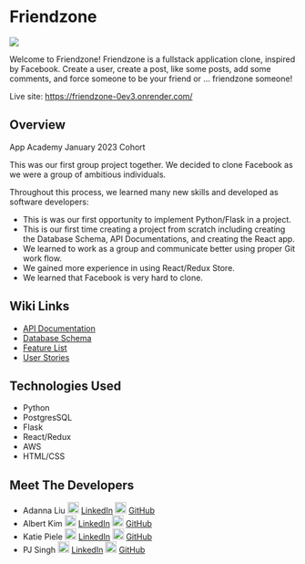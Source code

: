 # Friendzone

<img src="https://i.imgur.com/pJqEsIj.png">

Welcome to Friendzone!
Friendzone is a fullstack application clone, inspired by Facebook. Create a user, create a post, like some posts, add some comments,
and force someone to be your friend or ... friendzone someone!

Live site: https://friendzone-0ev3.onrender.com/

## Overview

App Academy January 2023 Cohort

This was our first group project together. We decided to clone Facebook as we were a group of ambitious individuals.

Throughout this process, we learned many new skills and developed as software developers:

- This is was our first opportunity to implement Python/Flask in a project.
- This is our first time creating a project from scratch including creating the Database Schema, API Documentations, and creating the React app.
- We learned to work as a group and communicate better using proper Git work flow.
- We gained more experience in using React/Redux Store.
- We learned that Facebook is very hard to clone.

## Wiki Links
- [API Documentation](https://github.com/KatiePee/FriendZone/wiki/API-Documentation)
- [Database Schema](https://github.com/KatiePee/FriendZone/wiki/Database-Schema)
- [Feature List](https://github.com/KatiePee/FriendZone/wiki/Feature-List)
- [User Stories](https://github.com/KatiePee/FriendZone/wiki/User-Stories)

## Technologies Used
- Python
- PostgresSQL
- Flask
- React/Redux
- AWS
- HTML/CSS


## Meet The Developers

- Adanna Liu
<img src="https://i.imgur.com/YxvVUbL.png" width=20> [LinkedIn](https://www.linkedin.com/in/adanna-liu-7505161a5/) <img src="https://i.imgur.com/e3EquH6.png" width=20> [GitHub](https://github.com/aliu7198)
- Albert Kim
<img src="https://i.imgur.com/YxvVUbL.png" width=20> [LinkedIn](https://www.linkedin.com/in/albertkim01/") <img src="https://i.imgur.com/e3EquH6.png" width=20> [GitHub](https://github.com/alberthskim)
- Katie Piele
<img src="https://i.imgur.com/YxvVUbL.png" width=20> [LinkedIn](https://www.linkedin.com/in/katie-piele/) <img src="https://i.imgur.com/e3EquH6.png" width=20> [GitHub](https://github.com/KatiePee)
- PJ Singh
<img src="https://i.imgur.com/YxvVUbL.png" width=20> [LinkedIn](https://www.linkedin.com/in/prabhjot-singh-software-developer/) <img src="https://i.imgur.com/e3EquH6.png" width=20> [GitHub](https://github.com/PjSingh22)

<!-- # Flask React Project

This is the starter for the Flask React project.

## Getting started
1. Clone this repository (only this branch)

2. Install dependencies

      ```bash
      pipenv install -r requirements.txt
      ```

3. Create a **.env** file based on the example with proper settings for your
   development environment

4. Make sure the SQLite3 database connection URL is in the **.env** file

5. This starter organizes all tables inside the `flask_schema` schema, defined
   by the `SCHEMA` environment variable.  Replace the value for
   `SCHEMA` with a unique name, **making sure you use the snake_case
   convention**.

6. Get into your pipenv, migrate your database, seed your database, and run your Flask app

   ```bash
   pipenv shell
   ```

   ```bash
   flask db upgrade
   ```

   ```bash
   flask seed all
   ```

   ```bash
   flask run
   ```

7. To run the React App in development, checkout the [README](./react-app/README.md) inside the `react-app` directory.


## Deployment through Render.com

First, refer to your Render.com deployment articles for more detailed
instructions about getting started with [Render.com], creating a production
database, and deployment debugging tips.

From the [Dashboard], click on the "New +" button in the navigation bar, and
click on "Web Service" to create the application that will be deployed.

Look for the name of the application you want to deploy, and click the "Connect"
button to the right of the name.

Now, fill out the form to configure the build and start commands, as well as add
the environment variables to properly deploy the application.

### Part A: Configure the Start and Build Commands

Start by giving your application a name.

Leave the root directory field blank. By default, Render will run commands from
the root directory.

Make sure the Environment field is set set to "Python 3", the Region is set to
the location closest to you, and the Branch is set to "main".

Next, add your Build command. This is a script that should include everything
that needs to happen _before_ starting the server.

For your Flask project, enter the following command into the Build field, all in
one line:

```shell
# build command - enter all in one line
npm install --prefix react-app &&
npm run build --prefix react-app &&
pip install -r requirements.txt &&
pip install psycopg2 &&
flask db upgrade &&
flask seed all
```

This script will install dependencies for the frontend, and run the build
command in the __package.json__ file for the frontend, which builds the React
application. Then, it will install the dependencies needed for the Python
backend, and run the migration and seed files.

Now, add your start command in the Start field:

```shell
# start script
gunicorn app:app
```

_If you are using websockets, use the following start command instead for increased performance:_

`gunicorn --worker-class eventlet -w 1 app:app`

### Part B: Add the Environment Variables

Click on the "Advanced" button at the bottom of the form to configure the
environment variables your application needs to access to run properly. In the
development environment, you have been securing these variables in the __.env__
file, which has been removed from source control. In this step, you will need to
input the keys and values for the environment variables you need for production
into the Render GUI.

Click on "Add Environment Variable" to start adding all of the variables you
need for the production environment.

Add the following keys and values in the Render GUI form:

- SECRET_KEY (click "Generate" to generate a secure secret for production)
- FLASK_ENV production
- FLASK_APP app
- SCHEMA (your unique schema name, in snake_case)
- REACT_APP_BASE_URL (use render.com url, located at top of page, similar to
  https://this-application-name.onrender.com)

In a new tab, navigate to your dashboard and click on your Postgres database
instance.

Add the following keys and values:

- DATABASE_URL (copy value from Internal Database URL field)

_Note: Add any other keys and values that may be present in your local __.env__
file. As you work to further develop your project, you may need to add more
environment variables to your local __.env__ file. Make sure you add these
environment variables to the Render GUI as well for the next deployment._

Next, choose "Yes" for the Auto-Deploy field. This will re-deploy your
application every time you push to main.

Now, you are finally ready to deploy! Click "Create Web Service" to deploy your
project. The deployment process will likely take about 10-15 minutes if
everything works as expected. You can monitor the logs to see your build and
start commands being executed, and see any errors in the build process.

When deployment is complete, open your deployed site and check to see if you
successfully deployed your Flask application to Render! You can find the URL for
your site just below the name of the Web Service at the top of the page.

[Render.com]: https://render.com/
[Dashboard]: https://dashboard.render.com/ -->
